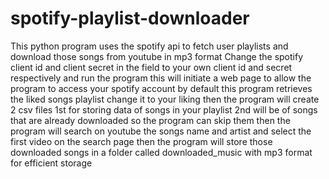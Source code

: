 # spotify-playlist-downloader
This python program uses the spotify api to fetch user playlists and download those songs from youtube in mp3 format
Change the spotify client id and client secret in the field to your own client id and secret respectively and run the program
this will initiate a web page to allow the program to access your spotify account
by default this program retrieves the liked songs playlist change it to your liking
then the program will create 2 csv files 1st for storing data of songs in your playlist
2nd will be of songs that are already downloaded so the program can skip them
then the program will search on youtube the songs name and artist and select the first video on the search page
then the program will store those downloaded songs in a folder called downloaded_music with mp3 format 
for efficient storage
